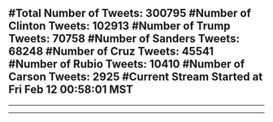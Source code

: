 #Total Number of Tweets: 300795 
#Number of Clinton Tweets: 102913
#Number of Trump Tweets: 70758
#Number of Sanders Tweets: 68248
#Number of Cruz Tweets: 45541
#Number of Rubio Tweets: 10410
#Number of Carson Tweets: 2925
#Current Stream Started at Fri Feb 12 00:58:01 MST
---
---
---
